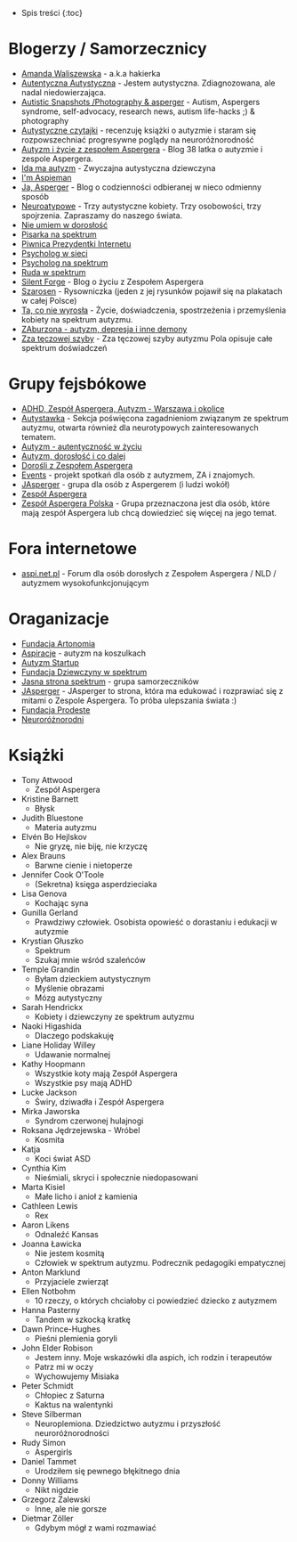 
- Spis treści
{:toc}

# Blogerzy / Samorzecznicy

- [Amanda Waliszewska](https://www.facebook.com/walmanda?) - a.k.a hakierka
- [Autentyczna Autystyczna](https://www.instagram.com/autentyczna_autystyczna/) - Jestem autystyczna. Zdiagnozowana, ale
  nadal niedowierzająca.
- [Autistic Snapshots /Photography & asperger](https://www.facebook.com/aspiphotography) - Autism, Aspergers syndrome,
  self-advocacy, research news, autism life-hacks ;) & photography
- [Autystyczne czytajki](https://www.instagram.com/autystyczne.czytajki/) - recenzuję książki o autyzmie i staram się
  rozpowszechniać progresywne poglądy na neuroróżnorodność
- [Autyzm i życie z zespołem Aspergera](https://www.facebook.com/zespolasperger) - Blog 38 latka o autyzmie i zespole
  Aspergera.
- [Ida ma autyzm](https://www.instagram.com/ida_ma_autyzm/) - Zwyczajna autystyczna dziewczyna
- [I'm Aspieman](https://www.youtube.com/channel/UCnZjTzN_PIHkdpDiS8sE-zQ)
- [Ja, Asperger](https://www.facebook.com/wkapeluszukosmity/) - Blog o codzienności odbieranej w nieco odmienny sposób
- [Neuroatypowe](https://www.youtube.com/channel/UCu3Wj7CHUGzRwG0ri2FESCA) - Trzy autystyczne kobiety. Trzy osobowości,
  trzy spojrzenia. Zapraszamy do naszego świata.
- [Nie umiem w dorosłość](https://www.facebook.com/Nie-umiem-w-doros%C5%82o%C5%9B%C4%87-100189304984590/)
- [Pisarka na spektrum](https://pisarkanaspektrum.pl/)
- [Piwnica Prezydentki Internetu](https://www.facebook.com/piwnicaq)
- [Psycholog w sieci](https://www.facebook.com/psychologwsieci)
- [Psycholog na spektrum](https://www.facebook.com/Psycholognaspektrum)
- [Ruda w spektrum](https://www.instagram.com/ruda_w_spektrum/)
- [Silent Forge](https://www.facebook.com/SilentForge/) - Blog o życiu z Zespołem Aspergera
- [Szarosen](https://www.facebook.com/szarosen) - Rysowniczka (jeden z jej rysunków pojawił się na plakatach w całej
  Polsce)
- [Ta, co nie wyrosła](https://www.facebook.com/Ta-co-nie-wyros%C5%82a-409330616310909/) - Życie, doświadczenia,
  spostrzeżenia i przemyślenia kobiety na spektrum autyzmu.
- [ZAburzona - autyzm, depresja i inne demony](https://www.facebook.com/ZAburzona-autyzm-depresja-i-inne-demony-103309048149750/)
- [Zza tęczowej szyby](https://www.facebook.com/zzateczowejszyby/) - Zza tęczowej szyby autyzmu Pola opisuje całe
  spektrum doświadczeń

# Grupy fejsbókowe

- [ADHD, Zespół Aspergera, Autyzm - Warszawa i okolice](https://www.facebook.com/groups/ADHD.ZespolAspergera.Autyzm.Warszawa.i.okolice/)
- [Autystawka](https://www.facebook.com/groups/Autystawka/) - Sekcja poświęcona zagadnieniom związanym ze spektrum
  autyzmu, otwarta również dla neurotypowych zainteresowanych tematem.
- [Autyzm - autentyczność w życiu](https://www.facebook.com/groups/206891433393003/)
- [Autyzm, dorosłość i co dalej](https://www.facebook.com/groups/autyzm.doroslosc/)
- [Dorośli z Zespołem Aspergera](https://www.facebook.com/groups/1112099868832792/)
- [Events](https://www.facebook.com/groups/897320763955792/) - projekt spotkań dla osób z autyzmem, ZA i znajomych.
- [JAsperger](https://www.facebook.com/groups/2518801461690163/) - grupa dla osób z Aspergerem (i ludzi wokół)
- [Zespół Aspergera](https://www.facebook.com/groups/zespolaspergera/)
- [Zespół Aspergera Polska](https://www.facebook.com/groups/AspergerPolska/) - Grupa przeznaczona jest dla osób, które
  mają zespół Aspergera lub chcą dowiedzieć się więcej na jego temat.

# Fora internetowe

- [aspi.net.pl](aspi.net.pl) - Forum dla osób dorosłych z Zespołem Aspergera / NLD / autyzmem wysokofunkcjonującym

# Oraganizacje

- [Fundacja Artonomia](http://artonomia.org/)
- [Aspiracje](http://aspiracje.com.pl/) - autyzm na koszulkach
- [Autyzm Startup](https://autyzm-startup.pl/)
- [Fundacja Dziewczyny w spektrum](https://dziewczynawspektrum.wordpress.com/)
- [Jasna strona spektrum](https://jasnastronaspektrum.pl/) - grupa samorzeczników
- [JAsperger](https://www.facebook.com/JAspergerPL/) - JAsperger to strona, która ma edukować i rozprawiać się z mitami
  o Zespole Aspergera. To próba ulepszania świata :)
- [Fundacja Prodeste](http://www.prodeste.pl/)
- [Neuroróżnorodni](https://www.facebook.com/neurodiversitymovementPL/)

# Książki

- Tony Attwood
    - Zespół Aspergera
- Kristine Barnett
    - Błysk
- Judith Bluestone
    - Materia autyzmu
- Elvén Bo Hejlskov
    - Nie gryzę, nie biję, nie krzyczę
- Alex Brauns
    - Barwne cienie i nietoperze
- Jennifer Cook O'Toole
    - (Sekretna) księga asperdzieciaka
- Lisa Genova
    - Kochając syna
- Gunilla Gerland
    - Prawdziwy człowiek. Osobista opowieść o dorastaniu i edukacji w autyzmie
- Krystian Głuszko
    - Spektrum
    - Szukaj mnie wśród szaleńców
- Temple Grandin
    - Byłam dzieckiem autystycznym
    - Myślenie obrazami
    - Mózg autystyczny
- Sarah Hendrickx
    - Kobiety i dziewczyny ze spektrum autyzmu
- Naoki Higashida
    - Dlaczego podskakuję
- Liane Holiday Willey
    - Udawanie normalnej
- Kathy Hoopmann
    - Wszystkie koty mają Zespół Aspergera
    - Wszystkie psy mają ADHD
- Lucke Jackson
    - Świry, dziwadła i Zespół Aspergera
- Mirka Jaworska
    - Syndrom czerwonej hulajnogi
- Roksana Jędrzejewska - Wróbel
    - Kosmita
- Katja
    - Koci świat ASD
- Cynthia Kim
    - Nieśmiali, skryci i społecznie niedopasowani
- Marta Kisiel
    - Małe licho i anioł z kamienia
- Cathleen Lewis
    - Rex
- Aaron Likens
    - Odnaleźć Kansas
- Joanna Ławicka
    - Nie jestem kosmitą
    - Człowiek w spektrum autyzmu. Podrecznik pedagogiki empatycznej
- Anton Marklund
    - Przyjaciele zwierząt
- Ellen Notbohm
    - 10 rzeczy, o których chciałoby ci powiedzieć dziecko z autyzmem
- Hanna Pasterny
    - Tandem w szkocką kratkę
- Dawn Prince-Hughes
    - Pieśni plemienia goryli
- John Elder Robison
    - Jestem inny. Moje wskazówki dla aspich, ich rodzin i terapeutów
    - Patrz mi w oczy
    - Wychowujemy Misiaka
- Peter Schmidt
    - Chłopiec z Saturna
    - Kaktus na walentynki
- Steve Silberman
    - Neuroplemiona. Dziedzictwo autyzmu i przyszłość neuroróżnorodności
- Rudy Simon
    - Aspergirls
- Daniel Tammet
    - Urodziłem się pewnego błękitnego dnia
- Donny Williams
    - Nikt nigdzie
- Grzegorz Zalewski
    - Inne, ale nie gorsze
- Dietmar Zöller
    - Gdybym mógł z wami rozmawiać
